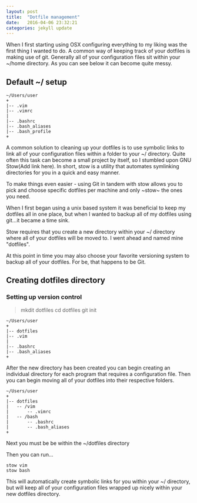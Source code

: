 ```yaml
---
layout: post
title:  "Dotfile management"
date:   2016-04-06 23:32:21
categories: jekyll update
---
```


When I first starting using OSX configuring everything to my liking was the
first thing I wanted to do.  A common way of keeping track of your dotfiles is making use of git.  Generally all of your configuration files sit within your ~/home directory.  As you can see below it can become quite messy.

## Default ~/ setup

```
~/Users/user
+
|-- .vim
|-- .vimrc
|
|-- .bashrc
|-- .bash_aliases
|-- .bash_profile
+
```

A common solution to cleaning up your dotfiles is to use symbolic links to
link all of your configuration files within a folder to your ~/ directory.
Quite often this task can become a small project by itself, so I stumbled
upon GNU Stow(Add link here).  In short, stow is a utility that automates
symlinking directories for you in a quick and easy manner.

To make things even easier - using Git in tandem with stow allows you to pick
and choose specific dotfiles per machine and only ~stow~ the ones you need.  

When I first began using a unix based system it was beneficial to keep my
dotfiles all in one place, but when I wanted to backup all of my dotfiles using
git...it became a time sink.

Stow requires that you create a new directory within your ~/ directory where
all of your dotfiles will be moved to.  I went ahead and named mine
"dotfiles".

At this point in time you may also choose your favorite versioning system to
backup all of your dotfiles.  For be, that happens to be Git.


## Creating dotfiles directory


### Setting up version control
> mkdit dotfiles 
cd dotfiles
git init

```
~/Users/user
+
|-- dotfiles
|-- .vim
|
|-- .bashrc
|-- .bash_aliases
+
```

After the new directory has been created you can begin creating an
individual directory for each program that requires a configuration file.
Then you can begin moving all of your dotfiles into their respective folders.

```
~/Users/user
+
|-- dotfiles
|   -- /vim
|       -- .vimrc
|   -- /bash
|       -- .bashrc
|       -- .bash_aliases
+
```

Next you must be be within the ~/dotfiles directory 

Then you can run...

```
stow vim
stow bash
```

This will automatically create symbolic links for you within your ~/
directory, but will keep all of your configuration files wrapped up nicely
within your new dotfiles directory.  
